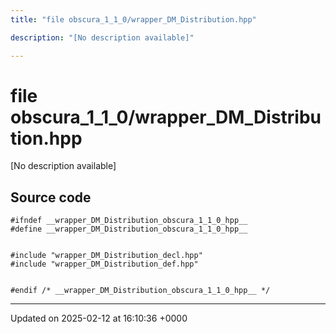 ```yaml
---
title: "file obscura_1_1_0/wrapper_DM_Distribution.hpp"

description: "[No description available]"

---
```


# file obscura_1_1_0/wrapper_DM_Distribution.hpp

[No description available]




## Source code

```
#ifndef __wrapper_DM_Distribution_obscura_1_1_0_hpp__
#define __wrapper_DM_Distribution_obscura_1_1_0_hpp__


#include "wrapper_DM_Distribution_decl.hpp"
#include "wrapper_DM_Distribution_def.hpp"


#endif /* __wrapper_DM_Distribution_obscura_1_1_0_hpp__ */
```


-------------------------------

Updated on 2025-02-12 at 16:10:36 +0000
